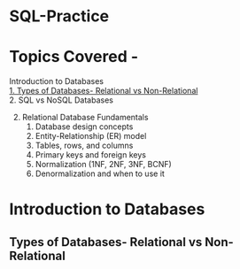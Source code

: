 # SQL-Practice

# Topics Covered - 
Introduction to Databases  
    [1. Types of Databases- Relational vs Non-Relational](#typpes-ofdatabases--relational-vs-non-relational)  
    2. SQL vs NoSQL Databases
    
2. Relational Database Fundamentals
    1. Database design concepts
    2. Entity-Relationship (ER) model
    3. Tables, rows, and columns
    4. Primary keys and foreign keys
    5. Normalization (1NF, 2NF, 3NF, BCNF)
    6. Denormalization and when to use it



# Introduction to Databases 

## Types of Databases- Relational vs Non-Relational
